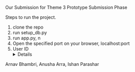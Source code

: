 Our Submission for Theme 3 Prototype Submission Phase


Steps to run the project.
1. clone the repo
2. run setup_db.py
3. run app.py, n
4. Open the specified port on your browser, localhost:port
5. User ID<details and password mention kar do>


Arnav Bhambri, Anusha Arra, Ishan Parashar
